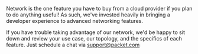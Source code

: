 <!-- <meta>
{
    "title":"Advanced Network",
    "description":"Using advanced network features",
    "tag":["Layer2", "Native VLAN", "BGP"],
    "seo-title": "Bare Metal Cloud Network - Packet Developer Docs",
    "seo-description": "Using advanced network features",
    "og-title": "Overview",
    "og-description": "Using advanced network features"
}
</meta> -->

Network is the one feature you have to buy from a cloud provider if you plan to do anything useful! As such, we've invested heavily in bringing a developer experience to advanced networking features.

If you have trouble taking advantage of our network, we'd be happy to sit down and review your use case, our topology, and the specifics of each feature. Just schedule a chat via support@packet.com
